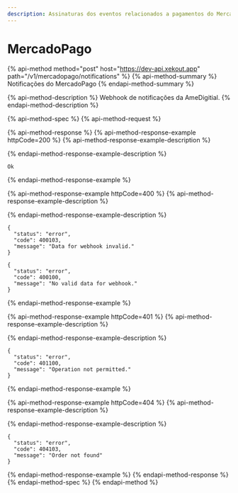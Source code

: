 ```yaml
---
description: Assinaturas dos eventos relacionados a pagamentos do MercadoPago.
---
```


# MercadoPago

{% api-method method="post" host="https://dev-api.xekout.app" path="/v1/mercadopago/notifications" %}
{% api-method-summary %}
Notificações do MercadoPago
{% endapi-method-summary %}

{% api-method-description %}
Webhook de notificações da AmeDigitial.
{% endapi-method-description %}

{% api-method-spec %}
{% api-method-request %}

{% api-method-response %}
{% api-method-response-example httpCode=200 %}
{% api-method-response-example-description %}

{% endapi-method-response-example-description %}

```
Ok
```
{% endapi-method-response-example %}

{% api-method-response-example httpCode=400 %}
{% api-method-response-example-description %}

{% endapi-method-response-example-description %}

```
{
  "status": "error",
  "code": 400103,
  "message": "Data for webhook invalid."
}

{
  "status": "error",
  "code": 400100,
  "message": "No valid data for webhook."
}
```
{% endapi-method-response-example %}

{% api-method-response-example httpCode=401 %}
{% api-method-response-example-description %}

{% endapi-method-response-example-description %}

```
{
  "status": "error",
  "code": 401100,
  "message": "Operation not permitted."
}
```
{% endapi-method-response-example %}

{% api-method-response-example httpCode=404 %}
{% api-method-response-example-description %}

{% endapi-method-response-example-description %}

```
{
  "status": "error",
  "code": 404103,
  "message": "Order not found"
}
```
{% endapi-method-response-example %}
{% endapi-method-response %}
{% endapi-method-spec %}
{% endapi-method %}

